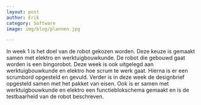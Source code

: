 ```yaml
---
layout: post 
author: Erik 
category: Software 
image: img/blog/plannen.jpg

---
```

In week 1 is het doel van de robot gekozen worden. Deze keuze is gemaakt samen met elektro en werktuigbouwkunde. De
robot die gebouwd gaat worden is een bingorobot. Deze week is ook uitgelegd aan werktuigbouwkunde en elektro hoe scrum
te werk gaat. Hierna is er een scrumbord opgesteld en gevuld. Verder is in deze week de designbrief opgesteld samen met
het pakket van eisen. Ook is er samen met werktuigbouwkunde en elektro een functieblokschema gemaakt en is de
testbaarheid van de robot beschreven. 
